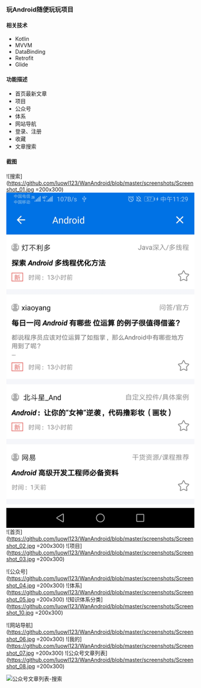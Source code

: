 ### 玩Android随便玩玩项目

#### 相关技术

- Kotlin
- MVVM
- DataBinding
- Retrofit
- Glide

#### 功能描述

- 首页最新文章
- 项目
- 公众号
- 体系
- 网站导航
- 登录、注册
- 收藏
- 文章搜索


#### 截图

![搜索](https://github.com/luowl123/WanAndroid/blob/master/screenshots/Screenshot_01.jpg =200x300)
<img src="https://github.com/luowl123/WanAndroid/blob/master/screenshots/Screenshot_01.jpg" width="500" hegiht="313" align=center />
![首页](https://github.com/luowl123/WanAndroid/blob/master/screenshots/Screenshot_02.jpg =200x300)
![项目](https://github.com/luowl123/WanAndroid/blob/master/screenshots/Screenshot_03.jpg =200x300)

![公众号](https://github.com/luowl123/WanAndroid/blob/master/screenshots/Screenshot_04.jpg =200x300)
![体系](https://github.com/luowl123/WanAndroid/blob/master/screenshots/Screenshot_05.jpg =200x300)
![知识体系分类](https://github.com/luowl123/WanAndroid/blob/master/screenshots/Screenshot_10.jpg =200x300)

![网站导航](https://github.com/luowl123/WanAndroid/blob/master/screenshots/Screenshot_06.jpg =200x300)
![我的](https://github.com/luowl123/WanAndroid/blob/master/screenshots/Screenshot_07.jpg =200x300)
![公众号文章列表](https://github.com/luowl123/WanAndroid/blob/master/screenshots/Screenshot_08.jpg =200x300)

![公众号文章列表-搜索](https://github.com/luowl123/WanAndroid/blob/master/screenshots/Screenshot_09.jpg=200x300)

